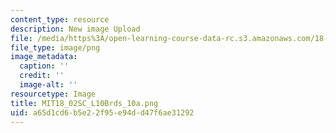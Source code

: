 ```yaml
---
content_type: resource
description: New image Upload
file: /media/https%3A/open-learning-course-data-rc.s3.amazonaws.com/18-02sc-multivariable-calculus-fall-2010/a65d1cd6b5e22f95e94dd47f6ae31292_MIT18_02SC_L10Brds_10a.png
file_type: image/png
image_metadata:
  caption: ''
  credit: ''
  image-alt: ''
resourcetype: Image
title: MIT18_02SC_L10Brds_10a.png
uid: a65d1cd6-b5e2-2f95-e94d-d47f6ae31292
---
```

